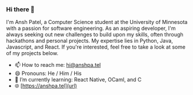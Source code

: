 ### Hi there 👋

I'm Ansh Patel, a Computer Science student at the University of Minnesota with a passion for software engineering. As an aspiring developer, I'm always seeking out new challenges to build upon my skills, often through hackathons and personal projects. My expertise lies in Python, Java, Javascript, and React. If you're interested, feel free to take a look at some of my projects below.

  - 📫 How to reach me: hi@anshpa.tel
  - 😄 Pronouns: He / Him / His
  - 🔭 I’m currently learning: React Native, OCaml, and C
  - 🌐 [https://anshpa.tel](url)

<!--
**anshpatelcs/anshpatelcs** is a ✨ _special_ ✨ repository because its `README.md` (this file) appears on your GitHub profile.

Here are some ideas to get you started:

- 🔭 I’m currently working on 
- 🌱 I’m currently learning ...
- 👯 I’m looking to collaborate on ...
- 🤔 I’m looking for help with ...
- 💬 Ask me about ...
- 📫 How to reach me: ...
- 😄 Pronouns: ...
- ⚡ Fun fact: ...
-->
